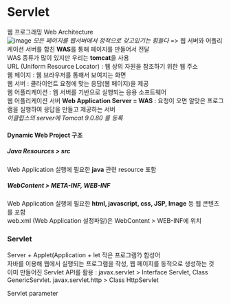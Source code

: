 # Servlet
웹 프로그래밍 Web Architecture   
![image](https://github.com/jw-choi-kzz/SSAFY/assets/141205653/618771ed-49e2-4203-9aa5-11a61fda94b3)
*모든 페이지를 웹서버에서 정적으로 갖고있기는 힘들다* => 웹 서버와 어플리케이션 서버를 합친 **WAS**를 통해 페이지를 만들어서 전달  
WAS 종류가 많이 있지만 우리는 **tomcat**을 사용  
URL (Uniform Resource Locator) : 웹 상의 자원을 참조하기 위한 웹 주소  
웹 페이지 : 웹 브라우저를 통해서 보여지는 화면  
웹 서버 : 클라이언트 요청에 맞는 응답(웹 페이지)을 제공  
웹 어플리케이션 : 웹 서버를 기반으로 실행되는 응용 소프트웨어   
웹 어플리케이션 서버 **Web Application Server = WAS** : 요청이 오면 알맞은 프로그램을 실행하여 응답을 만들고 제공하는 서버  
*이클립스의 server에 Tomcat 9.0.80 를 등록*  
#### Dynamic Web Project 구조  
##### Java Resources > src
Web Application 실행에 필요한 **java** 관련 resource 포함  
##### WebContent > META-INF, WEB-INF
Web Application 실행에 필요한 **html, javascript, css, JSP, Image** 등 웹 콘텐츠를 포함  
web.xml (Web Application 설정파일)은 WebContent > WEB-INF에 위치  
### Servlet  
Server + Applet(Application + let 작은 프로그램?) 합성어  
자바를 이용해 웹에서 실행되는 프로그램을 작성, 웹 페이지를 동적으로 생성하는 것  
이미 만들어진 Servlet API를 활용 : javax.servlet > Interface Servlet, Class GenericServlet. javax.servlet.http > Class HttpServlet  

Servlet parameter  
